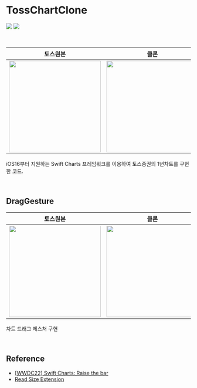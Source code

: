 # TossChartClone

<img src="https://img.shields.io/badge/Swift 5.7-f96e32?style=flat-square&logo=swift&logoColor=white"/> <img src="https://img.shields.io/badge/Xcode 14.0 beta 2-70a6e0?style=flat-square&logo=xcode&logoColor=white"/>

<br/>

|토스원본|클론|
|:---:|:---:|
|<img width="250" src="https://user-images.githubusercontent.com/75792767/176997846-492c5032-f4d1-40a4-b711-7befffc0e808.png">|<img width="250" src="https://user-images.githubusercontent.com/75792767/177091966-2ecc643d-53d9-40c1-956d-cf66ce60b87e.png">|

iOS16부터 지원하는 Swift Charts 프레임워크를 이용하여 토스증권의 1년차트를 구현한 코드.

<br/>

## DragGesture

|토스원본|클론|
|:---:|:---:|
|<img width="250" src="https://user-images.githubusercontent.com/75792767/176998033-fedbe479-3b62-4845-9818-187fdbf225aa.jpeg">|<img width="250" src="https://user-images.githubusercontent.com/75792767/177091536-80855d1c-8307-471b-91c2-e0759612ca22.gif">|

차트 드래그 제스처 구현

<br/>

## Reference
- [[WWDC22] Swift Charts: Raise the bar](https://developer.apple.com/videos/play/wwdc2022/10137/)
- [Read Size Extension](https://www.fivestars.blog/articles/swiftui-share-layout-information/)

